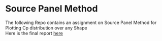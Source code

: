 Source Panel Method
===========================================================
The following Repo contains an assignment on Source Panel Method for Plotting Cp distribution over any Shape  
Here is the final report [here](https://github.com/utkarsh17091996/Source-Panel-Method/blob/master/Final_Report.pdf) 
